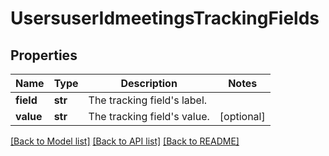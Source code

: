 # UsersuserIdmeetingsTrackingFields

## Properties
Name | Type | Description | Notes
------------ | ------------- | ------------- | -------------
**field** | **str** | The tracking field&#x27;s label. | 
**value** | **str** | The tracking field&#x27;s value. | [optional] 

[[Back to Model list]](../README.md#documentation-for-models) [[Back to API list]](../README.md#documentation-for-api-endpoints) [[Back to README]](../README.md)

